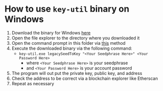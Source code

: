 # How to use `key-util` binary on Windows

1. Download the binary for Windows [here](https://github.com/status-im/security-utils/releases/download/v0.1/key-util.exe)
2. Open the file explorer to the directory where you downloaded it
3. Open the command prompt in this folder via [this](https://www.thewindowsclub.com/how-to-open-command-prompt-from-right-click-menu) method
4. Execute the downloaded binary via the following command:
   - `key-util.exe legacySeedToKey "<Your Seedphrase Here>" <Your Password Here>`
     - where `<Your Seedphrase Here>` is your seedphrase
     - and `<Your Password Here>` is your account password
5. The program will out put the private key, public key, and address
6. Check the address to be correct via a blockchain explorer like Etherscan
7. Repeat as necessary
